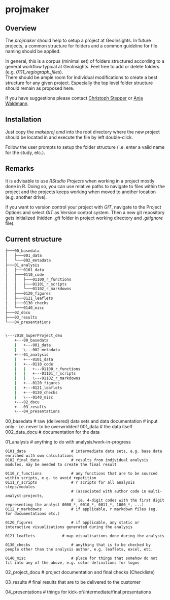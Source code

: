 # projmaker

## Overview

The _projmaker_ should help to setup a project at GeoInsights.
In future projects, a common structure for folders and a common guideline for file naming should be applied.

In general, this is a corpus (minimal set) of folders structured according to a general workflow typical at GeoInsights.
Feel free to add or delete folders (e.g. *0111_regiograph_files*).  
There should be ample room for individual modifications to create a best structure for any given project.
Especially the top level folder structure should remain as proposed here.

If you have suggestions please contact [Christoph Stepper](mailto:christoph.stepper@gfk.com) or [Anja Waldmann](mailto:anja.waldmann@gfk.com).

## Installation

Just copy the *makeproj.cmd* into the root directory where the new project should be locatad in and execute the file by left double-click.

Follow the user prompts to setup the folder structure (i.e. enter a valid name for the study, etc.).

## Remarks

It is advisable to use _RStudio Projects_ when working in a project mostly done in R.
Doing so, you can use relative paths to navigate to files within the project and the projects keeps working when moved to another location (e.g. another drive).

If you want to version control your project with _GIT_, navigate to the Project Options and select _GIT_ as Version control system. 
Then a new git repository gets initialized (hidden _.git_ folder in project working directory and _.gitignore_ file).

## Current structure

```bash
├───00_basedata
│   ├───001_data
│   └───002_metadata
├───01_analysis
│   ├───0101_data
│   ├───0110_code
│   │   ├───01100_r_functions
│   │   ├───01101_r_scripts
│   │   └───01102_r_markdowns
│   ├───0120_figures
│   ├───0121_leaflets
│   ├───0130_checks
│   └───0140_misc
├───02_docu
├───03_results
└───04_presentations


\---2018_SuperProject_deu
    +---00_basedata
    |   +---001_data
    |   \---002_metadata
    +---01_analysis
    |   +---0101_data
    |   +---0110_code
    |   |   +---01100_r_functions
    |   |   +---01101_r_scripts
    |   |   \---01102_r_markdowns
    |   +---0120_figures
    |   +---0121_leaflets
    |   +---0130_checks
    |   \---0140_misc
    +---02_docu
    +---03_results
    \---04_presentations


```


00_basedata                  # raw (delivered) data sets and data documentation
                             # input only - i.e. never to be overwridden!
	001_data                     # the data itself
	002_data_docu                # documentation for the data

01_analysis                  # anything to do with analysis/work-in-progress

	0101_data                    # intermediate data sets, e.g. base data enriched with own calculations
	0102_final_data              # results from individual analysis modules, may be needed to create the final result

	0110_r_functions             # any functions that are to be sourced within scripts, e.g. to avoid repetition
	0111_r_scripts               # r scripts for all analysis steps/modules 
								 # (associated with author code in multi-analyst-projects, 
								 #  ie. 4-digit codes with the first digit representing the analyst 0000_*, 0010_*, 0011_*, 1000_*, ...)
	0112_r_markdowns             # if applicable, r markdown files (eg. for documentations etc.)

	0120_figures                 # if applicable, any static or interactive visualisations generated during the analysis

	0121_leaflets		     # map visualisations done during the analysis

	0130_checks                  # anything that is to be checked by people other than the analysis author, e.g. leaflets, excel, etc.

	0140_misc                    # place for things that somehow do not fit into any of the above, e.g. color definitions for logos

02_project_docu              # project documentation and final checks (Checkliste)

03_results                   # final results that are to be delivered to the customer

04_presentations             # things for kick-of/intermediate/final presentations